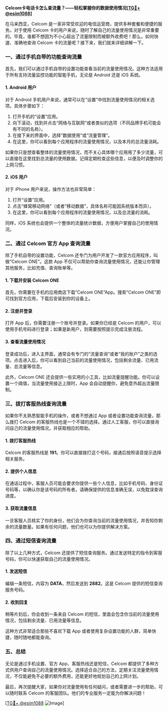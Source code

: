 **Celcom卡电话卡怎么查流量？——轻松掌握你的数据使用情况[[TG💪+ @esim1088](https://t.me/s/esim1088)]**

在马来西亚，Celcom 是一家非常受欢迎的电信运营商，提供多种套餐和便捷的服务。对于使用 Celcom 卡的用户来说，随时了解自己的流量使用情况是非常重要的。毕竟，谁都不想因为不小心超出了流量限制而被额外收费吧！那么，如何快速、准确地查询 Celcom 卡的流量呢？接下来，我们就来详细讲解一下。

### 一、通过手机自带的功能查询流量

首先，我们可以通过手机自带的设置功能查看当前的流量使用情况。这种方法适用于所有支持流量监控功能的智能手机，无论是 Android 还是 iOS 系统。

#### 1. Android 用户
对于 Android 手机用户来说，通常可以在“设置”中找到流量使用情况的相关选项。具体步骤如下：

1. 打开手机的“设置”应用。
2. 向下滚动，找到并点击“网络与互联网”或者类似的选项（不同品牌手机可能会有不同的名称）。
3. 在接下来的界面中，选择“数据使用”或“流量管理”。
4. 在这里，你可以看到每个应用程序的流量使用情况，以及本月的总流量消耗。

如果你只是想查看整体的流量使用情况，而不关心具体哪个应用用了多少流量，可以直接在这里找到总流量的使用数据。记得定期检查这些信息，以便及时调整你的上网习惯。

#### 2. iOS 用户
对于 iPhone 用户来说，操作方法也非常简单：

1. 打开“设置”应用。
2. 点击“蜂窝移动网络”（或者“移动数据”，具体名称可能因系统版本而异）。
3. 在这里，你可以看到每个应用程序的流量使用情况，以及总流量的消耗。

同样，iOS 系统也会提供一个整体的流量统计数据，方便用户掌握自己的使用情况。

### 二、通过 Celcom 官方 App 查询流量

除了手机自带的设置功能，Celcom 还专门为用户开发了一款官方应用程序，叫做“Celcom ONE”。这款 App 不仅可以帮助你查询流量使用情况，还能让你管理其他服务，比如充值、查询账单等。

#### 1. 下载并安装 Celcom ONE
首先，你需要在手机的应用商店下载“Celcom ONE”App。搜索“Celcom ONE”即可找到官方应用，下载后安装到你的设备上。

#### 2. 注册并登录
打开 App 后，你需要注册一个账号并登录。如果你已经是 Celcom 的用户，可以使用手机号码进行登录；如果是新用户，则需要按照提示完成注册流程。

#### 3. 查看流量使用情况
登录成功后，进入主界面，通常会有专门的“流量查询”或者“我的账户”之类的选项。点击进入后，你可以看到自己当前的流量使用情况，包括剩余流量、已用流量、总流量等信息。

此外，Celcom ONE 还会提供一些实用的小工具，比如流量提醒功能。你可以设置一个阈值，当流量使用接近上限时，App 会自动提醒你，避免意外超出流量限制。

### 三、拨打客服热线查询流量

如果你不太熟悉智能手机的操作，或者不想通过 App 或者设置功能查询流量，那么拨打 Celcom 的客服热线也是一个不错的选择。通过人工客服，你可以直接询问自己的流量使用情况，并获取相应的帮助。

#### 1. 拨打客服热线
Celcom 的客服热线是 **191**。你可以直接拨打这个号码，接通后按照语音提示选择相关服务。

#### 2. 提供个人信息
在通话过程中，客服人员可能会要求你提供一些个人信息，比如手机号码、身份证号码等，以确认你是该号码的所有者。请确保提供的信息准确无误，以免耽误查询进度。

#### 3. 获取流量信息
一旦客服人员核实了你的身份，他们会为你查询当前的流量使用情况，并告知你剩余的流量数量。如果有任何问题，他们也可以为你提供解决方案。

### 四、通过短信查询流量

除了以上几种方式，Celcom 还提供了短信查询服务。通过发送特定的指令到客服号码，你可以快速获取自己的流量使用情况。

#### 1. 发送短信
编辑一条短信，内容为 **DATA**，然后发送到 **2882**。这是 Celcom 提供的短信查询服务号码。

#### 2. 收到回复
稍等片刻后，你会收到一条来自 Celcom 的短信，里面会包含你当前的流量使用情况，包括剩余流量、已用流量等信息。

这种方式非常适合那些不喜欢下载 App 或者使用复杂设置功能的人群，简单快捷，随时随地都能查询。

### 五、总结

无论是通过手机设置、官方 App、客服热线还是短信，Celcom 都提供了多种方式供用户查询自己的流量使用情况。选择适合自己的方法，定期关注流量使用情况，不仅能避免不必要的额外费用，还能更好地规划自己的上网计划。

最后，再次提醒大家，如果你对流量使用有任何疑问，或者需要进一步的帮助，可以随时联系 Celcom 的客服团队。他们的专业服务一定能为你解决问题！

[[TG💪+ @esim1088](https://t.me/s/esim1088) ![Image](https://i.postimg.cc/4NQfJmqS/Snipaste-2025-05-13-00-14-12.png)]